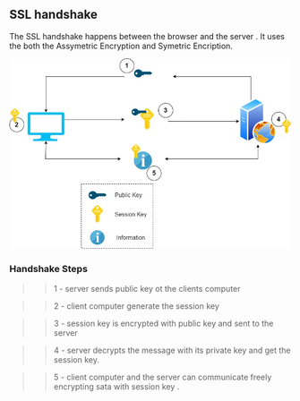 ## SSL handshake 

The SSL handshake happens between the browser and the server . It uses the both the Assymetric Encryption and Symetric Encription. 

![result](../images/security.jpg)

### Handshake Steps 

>> 1 - server sends public key ot the clients computer 

>> 2 - client computer generate the session key 

>> 3 - session key is encrypted with public key and sent to the server

>> 4 - server decrypts the message with its private key and get the session key.

>> 5 - client computer and the server can communicate freely encrypting sata with session key . 

